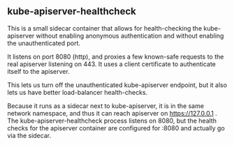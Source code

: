 ## kube-apiserver-healthcheck

This is a small sidecar container that allows for health-checking the
kube-apiserver without enabling anonymous authentication and without
enabling the unauthenticated port.

It listens on port 8080 (http), and proxies a few known-safe requests
to the real apiserver listening on 443.  It uses a client certificate
to authenticate itself to the apiserver.

This lets us turn off the unauthenticated kube-apiserver endpoint, but
it also lets us have better load-balancer health-checks.

Because it runs as a sidecar next to kube-apiserver, it is in the same
network namespace, and thus it can reach apiserver on
https://127.0.0.1 .  The kube-apiserver-healthcheck process listens on
8080, but the health checks for the apiserver container are configured
for :8080 and actually go via the sidecar.
